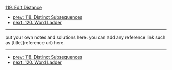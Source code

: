 [119. Edit Distance](http://www.lintcode.com/problem/edit-distance)

- [prev: 118. Distinct Subsequences](118-distinct-subsequences.md)
- [next: 120. Word Ladder](120-word-ladder.md)

---

put your own notes and solutions here.
you can add any reference link such as [title](reference url) here.

---

- [prev: 118. Distinct Subsequences](118-distinct-subsequences.md)
- [next: 120. Word Ladder](120-word-ladder.md)
